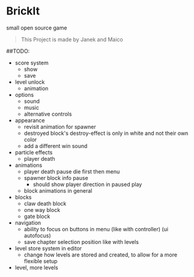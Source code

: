 # BrickIt
small open source game

> This Project is made by
> Janek and Maico

##TODO:

- score system
    - show
    - save
- level unlock
	- animation
- options
	- sound
	- music
    - alternative controls
- appearance
    - revisit animation for spawner
    - destroyed block's destroy-effect is only in white and not their own color
    - add a different win sound
- particle effects
	- player death
- animations
	- player death pause
	  die first then menu
	- spawner block info pause
		- should show player direction
		  in paused play
    - block animations in general
- blocks
	- claw death block
	- one way block
	- gate block
- navigation
	- ability to focus on buttons in menu (like with controller) (ui autofocus)
	- save chapter selection position like with levels
- level store system in editor
    - change how levels are stored and created, to allow for a more flexible setup
- level, more levels

